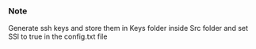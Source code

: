 ### Note
Generate ssh keys and store them in Keys folder inside Src folder and set SSl to true in the config.txt file
